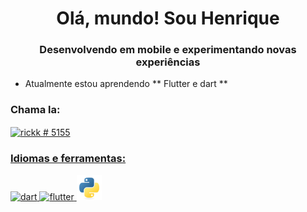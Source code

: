 <h1 align = "center"> Olá, mundo! Sou Henrique </h1>
<h3 align = "center"> Desenvolvendo em mobile e experimentando novas experiências </h3>

- Atualmente estou aprendendo ** Flutter e dart **

<h3 align = "left"> Chama la: </h3>
<p align = "left">
<a href="https://discord.gg/rickk#5155" target="blank"> <img align = "center" src = "https: // raw .githubusercontent.com / rahuldkjain / github-profile-readme-generator / master / src / images / icons / Social / discord.svg "alt =" rickk # 5155 "height =" 30 "width =" 40 "/> </ a>
</p>

<h3 align = "left"> Idiomas e ferramentas: </h3>
<p align = "left"> <a href="https://dart.dev" target="_blank"> <img src = "https://www.vectorlogo.zone/logos/dartlang/dartlang-icon. svg "alt =" dart "width =" 40 "height =" 40 "/> </a> <a href="https://flutter.dev" target="_blank"> <img src =" https: / /www.vectorlogo.zone/logos/flutterio/flutterio-icon.svg "alt =" flutter "width =" 40 "height =" 40 "/> </a> <a href =" https: //www.python .org "target =" _ blank "> <img src =" https://raw.githubusercontent.com/devicons/devicon/master/icons/python/python-original.svg "alt =" python "width =" 40 " altura = "40"/> </a> </p>
